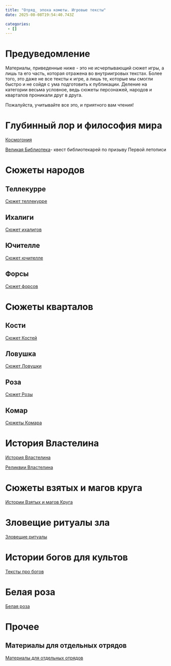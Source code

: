```yaml
---
title: "Отряд_ эпоха кометы. Игровые тексты"
date: 2025-08-08T19:54:40.743Z

categories:
 - []
---
```


Предуведомление
===============

Материалы, приведенные ниже - это не исчерпывающий сюжет игры, а лишь та
его часть, которая отражена во внутриигровых текстах. Более того, это
даже не все тексты к игре, а лишь те, которые мы смогли быстро и не
сойдя с ума подготовить к публикации. Деление на категории весьма
условное, ведь сюжеты персонажей, народов и кварталов проникали друг в
друга.

Пожалуйста, учитывайте все это, и приятного вам чтения!

Глубинный лор и философия мира
==============================

[<span
class="underline">Космогония</span>](https://drive.google.com/drive/folders/1eEH21pa6TUVf8L2eBSpWP6ruCAWz4BGf?usp=drive_link)

[<span class="underline">Великая
Библиотека</span>](https://drive.google.com/drive/folders/1McypO2wfn_HCQF5P4v_Sl1PV3ak5cgIl?usp=drive_link)-
квест библиотекарей по призыву Первой летописи

Сюжеты народов
==============

Теллекурре
----------

[<span class="underline">Сюжет
теллекурре</span>](https://drive.google.com/drive/folders/1_d0qU16dCiHNc41NCtzf4XorGdUQ1Sd3?usp=drive_link)

Ихалиги
-------

[<span class="underline">Сюжет
ихалигов</span>](https://drive.google.com/drive/folders/17FwoJVXG7NbPScCtLL8OOK7mR5Pp_afn?usp=drive_link)

Ючителле
--------

[<span class="underline">Сюжет
ючителле</span>](https://drive.google.com/drive/folders/18uHSo3r8MBQpxuBCdpgO4GsKfOGKGGY6?usp=drive_link)

Форсы
-----

[<span class="underline">Сюжет
форсов</span>](https://drive.google.com/drive/folders/1HZW9K8StAYlyIDYJbnihb_7u3qhwVTAG?usp=drive_link)

Сюжеты кварталов
================

Кости
-----

[<span class="underline">Сюжет
Костей</span>](https://drive.google.com/drive/folders/1-dqc0O1xmacJ2ohFgSmmEaEV9spx0J2d?usp=drive_link)

Ловушка
-------

[<span class="underline">Сюжет
Ловушки</span>](https://drive.google.com/drive/folders/1vlMBUCuX7Zry3MGur6fIVHncBIZuY0Db?usp=drive_link)

Роза
----

[<span class="underline">Сюжет
Розы</span>](https://drive.google.com/drive/folders/1J_x_bX4acE386KiYowBqEoMROFTvSy7M?usp=drive_link)

Комар
-----

[<span class="underline">Сюжеты
Комара</span>](https://drive.google.com/drive/folders/1utkzkaNoTXrbtjfeAbZrDuCR8wLnxBRV?usp=drive_link)

История Властелина
==================

[<span class="underline">История
Властелина</span>](https://drive.google.com/drive/folders/1KQMYll1ekw7W9L5f2FbVQLeV2KmQw-yH?usp=drive_link)

[<span class="underline">Реликвии
Властелина</span>](https://drive.google.com/drive/folders/11E8MAht5AJzQmtDbW2rlJMX2Werfs_sO?usp=drive_link)

Сюжеты взятых и магов круга
===========================

[<span class="underline">Истории Взятых и магов
Круга</span>](https://drive.google.com/drive/folders/1YBYawL0x-aCF_kToMS6BnO-c4yis-4ui?usp=drive_link)

Зловещие ритуалы зла
====================

[<span class="underline">Зловещие
ритуалы</span>](https://drive.google.com/drive/folders/1zMwve080u6OsqgqRMKF2VFyPOG53jiKn?usp=drive_link)

Истории богов для культов
=========================

[<span class="underline">Тексты про
богов</span>](https://drive.google.com/drive/folders/1P7d96EgupAQ5ZuHcOaQi0Oz1N6k0RT6h?usp=drive_link)

Белая роза
==========

[<span class="underline">Белая
роза</span>](https://drive.google.com/drive/folders/1m_qHy97AX4Mz2mXR7QODLbaWrO4f3zvk?usp=drive_link)

Прочее
======

Материалы для отдельных отрядов
-------------------------------

[<span class="underline">Материалы для отдельных
отрядов</span>](https://drive.google.com/drive/folders/1tvALMzOZMdAoPYBE7SVUIjHrqW1wJEVD?usp=drive_link)
